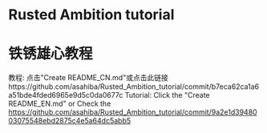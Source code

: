 # Rusted Ambition tutorial
# 铁锈雄心教程
教程: 点击"Create README_CN.md"或点击此链接https://github.com/asahiba/Rusted_Ambition_tutorial/commit/b7eca62ca1a6a51bde4fded6965e9d5c0da0677c
Tutorial: Click the "Create README_EN.md" or Check the https://github.com/asahiba/Rusted_Ambition_tutorial/commit/9a2e1d3948003075548ebd2875c4e5a64dc5abb5
